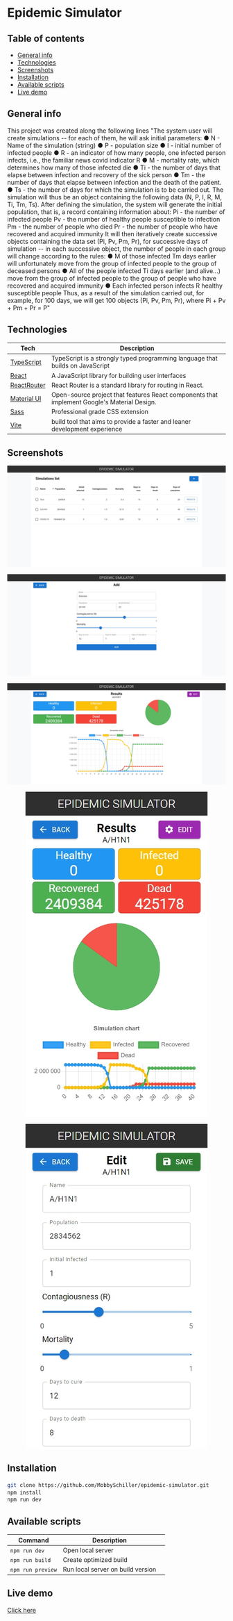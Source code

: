 # Epidemic Simulator

## Table of contents
* [General info](#general-info)
* [Technologies](#technologies)
* [Screenshots](#screenshots)
* [Installation](#installation)
* [Available scripts](#available-scripts)
* [Live demo](#live-demo)

## General info
This project was created along the following lines
"The system user will create simulations -- for each of them, he will ask initial
parameters:
● N - Name of the simulation (string)
● P - population size
● I - initial number of infected people
● R - an indicator of how many people, one infected person infects, i.e., the familiar news
covid indicator R
● M - mortality rate, which determines how many of those infected die
● Ti - the number of days that elapse between infection and recovery of the sick person
● Tm - the number of days that elapse between infection and the death of the patient.
● Ts - the number of days for which the simulation is to be carried out.
The simulation will thus be an object containing the following data (N, P, I, R, M, Ti, Tm, Ts).
After defining the simulation, the system will generate the initial population, that is, a record containing information about:
Pi - the number of infected people
Pv - the number of healthy people susceptible to infection
Pm - the number of people who died
Pr - the number of people who have recovered and acquired immunity
It will then iteratively create successive objects containing the data set (Pi, Pv, Pm, Pr), for
successive days of simulation -- in each successive object, the number of people in each group will change according to the rules:
● M of those infected Tm days earlier will unfortunately move from the group of infected people to the
group of deceased persons
● All of the people infected Ti days earlier (and alive...) move from the group of infected people to the
group of people who have recovered and acquired immunity
● Each infected person infects R healthy susceptible people
Thus, as a result of the simulation carried out, for example, for 100 days, we will get 100 objects (Pi, Pv, Pm, Pr),
where Pi + Pv + Pm + Pr = P"


## Technologies
| Tech                                                    | Description                              |
| ------------------------------------------------------- | ---------------------------------------- |
| [TypeScript](https://www.typescriptlang.org/)                           | TypeScript is a strongly typed programming language that builds on JavaScript   |
| [React](https://reactjs.org/)                           | A JavaScript library for building user interfaces   |
| [ReactRouter](https://reactrouter.com/)                           | React Router is a standard library for routing in React.   |
| [Material UI](https://mui.com/)                           | Open-source project that features React components that implement Google's Material Design.   |
| [Sass](https://sass-lang.com/)                           | Professional grade CSS extension   |
| [Vite](https://vitejs.dev/)                           | build tool that aims to provide a faster and leaner development experience   |


## Screenshots
<p align="center">
    <img src="./screenshots/homepage-desktop.jpg" alt="homepage on desktop">
</p>
<p align="center">
    <img src="./screenshots/addpage-desktop.jpg" alt="page to add simulation on desktop">
</p>

<p align="center">
    <img src="./screenshots/resultspage-desktop.jpg" alt="result page on desktop">
</p>

<p align="center">
    <img src="./screenshots/resultspage-mobile.jpg" alt="result page on mobile">
</p>

<p align="center">
    <img src="./screenshots/editpage-mobile.jpg" alt="page to edit simulations on mobile">
</p>

## Installation

```bash
git clone https://github.com/MobbySchiller/epidemic-simulator.git
npm install
npm run dev
```

## Available scripts
| Command                   | Description                   |     |
| ------------------------- | ----------------------------- | --- |
| `npm run dev`           | Open local server             |     |
| `npm run build`           | Create optimized build        |     |
| `npm run preview`            | Run local server on build version                    |     |

## Live demo
[Click here](https://mobbyschiller.github.io/epidemic-simulator/)
